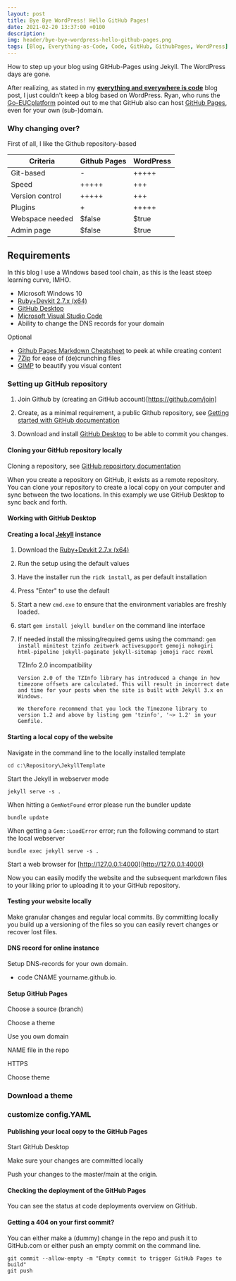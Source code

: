 ```yaml
---
layout: post
title: Bye Bye WordPress! Hello GitHub Pages!
date: 2021-02-20 13:37:00 +0100
description:  
img: header/bye-bye-wordpress-hello-github-pages.png
tags: [Blog, Everything-as-Code, Code, GitHub, GithubPages, WordPress]
---
```

How to step up your blog using GitHub-Pages using Jekyll. The WordPress days are gone.

After realizing, as stated in my [**everything and everywhere is code**](/MakingTheAzureDevopsTransition) blog post, I just couldn't keep a blog based on WordPress. Ryan, who runs the [Go-EUCplatform](https://go-euc.com) pointed out to me that GitHub also can host [GitHub Pages](https://pages.github.com), even for your own (sub-)domain.

### Why changing over?

First of all, I like the Github repository-based 

Criteria | Github Pages | WordPress
------------ | ------------ | -------------
Git-based | - | +++++
Speed | +++++ | +++
Version control | +++++ | +++
Plugins | + | +++++
Webspace needed | $false | $true
Admin page | $false | $true


## Requirements

In this blog I use a Windows based tool chain, as this is the least steep learning curve, IMHO.

*	Microsoft Windows 10
*	[Ruby+Devkit 2.7.x (x64)](https://github.com/oneclick/rubyinstaller2/releases/download/RubyInstaller-2.7.2-1/rubyinstaller-devkit-2.7.2-1-x64.exe)
*	[GitHub Desktop](https://central.github.com/deployments/desktop/desktop/latest/win32)
*	[Microsoft Visual Studio Code](https://code.visualstudio.com/docs/?dv=win)
*	Ability to change the DNS records for your domain

Optional
*	[Github Pages Markdown Cheatsheet](/assets/pdf/markdown-cheatsheet-online.pdf) to peek at while creating content
*	[7Zip](https://www.7-zip.org/download.html) for ease of (de)crunching files
*	[GIMP](https://download.gimp.org/pub/gimp/v2.10/windows/) to beautify you visual content


### Setting up GitHub repository

1. Join Github by (creating an GitHub account)[https://github.com/join]

2. Create, as a minimal requirement, a public Github repository, see [Getting started with GitHub documentation](https://docs.github.com/en/github/getting-started-with-github/create-a-repo)

3. Download and install [GitHub Desktop](https://central.github.com/deployments/desktop/desktop/latest/win32) to be able to commit you changes.

#### Cloning your GitHub repository locally

Cloning a repository, see [GitHub reposirtory documentation](https://docs.github.com/en/github/creating-cloning-and-archiving-repositories/cloning-a-repository)

When you create a repository on GitHub, it exists as a remote repository. You can clone your repository to create a local copy on your computer and sync between the two locations. In this examply we use GitHub Desktop to sync back and forth.

#### Working with GitHub Desktop



#### Creating a local [Jekyll](https://jekyllrb.com/) instance

1.	Download the [Ruby+Devkit 2.7.x (x64)](https://github.com/oneclick/rubyinstaller2/releases/download/RubyInstaller-2.7.2-1/rubyinstaller-devkit-2.7.2-1-x64.exe)
2.	Run the setup using the default values
3.	Have the installer run the ```ridk install```, as per default installation
4.	Press "Enter" to use the default
5.	Start a new ```cmd.exe``` to ensure that the environment variables are freshly loaded.
6.  start ```gem install jekyll bundler``` on the command line interface 
7.	If needed install the missing/required gems using the command: 
	```gem install minitest tzinfo zeitwerk activesupport gemoji nokogiri html-pipeline jekyll-paginate jekyll-sitemap jemoji racc rexml``` 

	TZInfo 2.0 incompatibility

		Version 2.0 of the TZInfo library has introduced a change in how timezone offsets are calculated. This will result in incorrect date and time for your posts when the site is built with Jekyll 3.x on Windows.

		We therefore recommend that you lock the Timezone library to version 1.2 and above by listing gem 'tzinfo', '~> 1.2' in your Gemfile.


#### Starting a local copy of the website
Navigate in the command line to the locally installed template

```cd c:\Repository\JekyllTemplate```

Start the Jekyll in webserver mode

```jekyll serve -s .```

When hitting a ```GemNotFound``` error please run the bundler update

```bundle update```

When getting a ```Gem::LoadError``` error; run the following command to start the local webserver

```bundle exec jekyll serve -s .```

Start a web browser for [http://127.0.0.1:4000](http://127.0.0.1:4000)

Now you can easily modify the website and the subsequent markdown files to your liking prior to uploading it to your GitHub repository.

#### Testing your website locally

Make granular changes and regular local commits. By committing locally you build up a versioning of the files so you can easily revert changes or recover lost files.

#### DNS record for online instance

Setup DNS-records for your own domain.

*	code	CNAME	yourname.github.io.
	

#### Setup GitHub Pages

Choose a source (branch)
	
Choose a theme
	
Use you own domain

NAME file in the repo
	
HTTPS
	
Choose theme

### Download a theme

### customize config.YAML

#### Publishing your local copy to the GitHub Pages

Start GitHub Desktop

Make sure your changes are committed locally

Push your changes to the master/main at the origin.

#### Checking the deployment of the GitHub Pages

You can see the status at code deployments overview on GitHub.

#### Getting a 404 on your first commit?

You can either make a (dummy) change in the repo and push it to GitHub.com or either push an empty commit on the command line.

``` 
git commit --allow-empty -m "Empty commit to trigger GitHub Pages to build"
git push
```